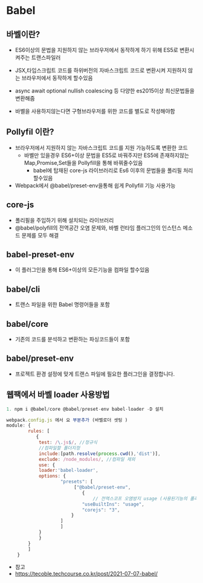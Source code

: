 # Babel

## 바벨이란?
- ES6이상의 문법을 지원하지 않는 브라우저에서 동작하게 하기 위해 ES5로 변환시켜주는 트랜스파일러
- JSX,타입스크립트 코드를 하위버전의 자바스크립트 코드로 변환시켜 지원하지 않는 브라우저에서 동작하게 할수있음  

- async await optional nullish coalescing 등 다양한 es2015이상 최신문법들을 변환해줌

- 바벨을 사용하지않는다면 구형브라우저를 위한 코드를 별도로 작성해야함 

## Pollyfil 이란?
- 브라우저에서 지원하지 않는 자바스크립트 코드를 지원 가능하도록 변환한 코드
  - 바벨만 있을경우 ES6+이상 문법을 ES5로 바꿔주지만 ES5에 존재하지않는 Map,Promise,Set들을 Pollyfill을 통해 바꿔줄수있음
    - babel에 탑재된 core-js 라이브러리로 Es6 이후의 문법들을 폴리필 처리할수있음
- Webpack에서 @babel/preset-env을통해 쉽게 Pollyfill 기능 사용가능 


## core-js
- 폴리필을 주입하기 위해 설치되는 라이브러리
- @babel/polyfill의 전역공간 오염 문제와, 바벨 런타임 플러그인의 인스턴스 메소드 문제를 모두 해결


## babel-preset-env
- 이 플러그인을 통해 ES6+이상의 모든기능을 컴파일 할수있음

## babel/cli
- 트랜스 파일을 위한 Babel 명령어들을 포함

## babel/core
- 기존의 코드를 분석하고 변환하는 파싱코드들이 포함

## babel/preset-env
- 프로젝트 환경 설정에 맞게 트랜스 파일에 필요한 플러그인을 결정합니다.


## 웹팩에서 바벨 loader 사용방법
~~~js
1. npm i @babel/core @babel/preset-env babel-loader -D 설치

webpack.config.js 에서 요 부분추가 (바벨로더 셋팅 )
module: {
        rules: [
           {
            test: /\.js$/, //정규식 
            //컴파일할 폴더지정 
            include:[path.resolve(process.cwd(),'dist')], 
            exclude: /node_modules/, //컴파일 제외
            use: {
            loader:'babel-loader',
            options: {
                    "presets": [
                         ["@babel/preset-env",
                            {
                                // 전역스코프 오염방지 usage (사용된기능의 폴리필만 추가시킴)
                            "useBuiltIns": "usage",
                            "corejs": "3",
                        }
                    ]
                    ]
            }
            }
        }
        ]
    }
~~~



- 참고
 - https://tecoble.techcourse.co.kr/post/2021-07-07-babel/